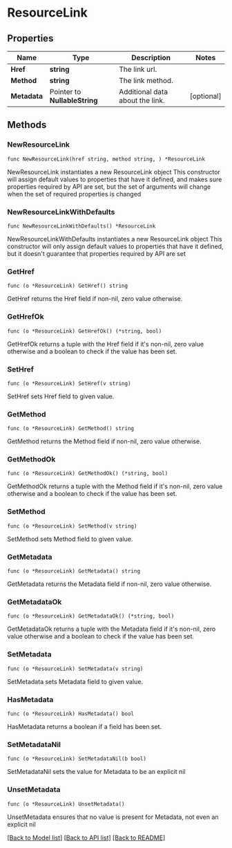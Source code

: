 # ResourceLink

## Properties

Name | Type | Description | Notes
------------ | ------------- | ------------- | -------------
**Href** | **string** | The link url. | 
**Method** | **string** | The link method. | 
**Metadata** | Pointer to **NullableString** | Additional data about the link. | [optional] 

## Methods

### NewResourceLink

`func NewResourceLink(href string, method string, ) *ResourceLink`

NewResourceLink instantiates a new ResourceLink object
This constructor will assign default values to properties that have it defined,
and makes sure properties required by API are set, but the set of arguments
will change when the set of required properties is changed

### NewResourceLinkWithDefaults

`func NewResourceLinkWithDefaults() *ResourceLink`

NewResourceLinkWithDefaults instantiates a new ResourceLink object
This constructor will only assign default values to properties that have it defined,
but it doesn't guarantee that properties required by API are set

### GetHref

`func (o *ResourceLink) GetHref() string`

GetHref returns the Href field if non-nil, zero value otherwise.

### GetHrefOk

`func (o *ResourceLink) GetHrefOk() (*string, bool)`

GetHrefOk returns a tuple with the Href field if it's non-nil, zero value otherwise
and a boolean to check if the value has been set.

### SetHref

`func (o *ResourceLink) SetHref(v string)`

SetHref sets Href field to given value.


### GetMethod

`func (o *ResourceLink) GetMethod() string`

GetMethod returns the Method field if non-nil, zero value otherwise.

### GetMethodOk

`func (o *ResourceLink) GetMethodOk() (*string, bool)`

GetMethodOk returns a tuple with the Method field if it's non-nil, zero value otherwise
and a boolean to check if the value has been set.

### SetMethod

`func (o *ResourceLink) SetMethod(v string)`

SetMethod sets Method field to given value.


### GetMetadata

`func (o *ResourceLink) GetMetadata() string`

GetMetadata returns the Metadata field if non-nil, zero value otherwise.

### GetMetadataOk

`func (o *ResourceLink) GetMetadataOk() (*string, bool)`

GetMetadataOk returns a tuple with the Metadata field if it's non-nil, zero value otherwise
and a boolean to check if the value has been set.

### SetMetadata

`func (o *ResourceLink) SetMetadata(v string)`

SetMetadata sets Metadata field to given value.

### HasMetadata

`func (o *ResourceLink) HasMetadata() bool`

HasMetadata returns a boolean if a field has been set.

### SetMetadataNil

`func (o *ResourceLink) SetMetadataNil(b bool)`

 SetMetadataNil sets the value for Metadata to be an explicit nil

### UnsetMetadata
`func (o *ResourceLink) UnsetMetadata()`

UnsetMetadata ensures that no value is present for Metadata, not even an explicit nil

[[Back to Model list]](../README.md#documentation-for-models) [[Back to API list]](../README.md#documentation-for-api-endpoints) [[Back to README]](../README.md)


